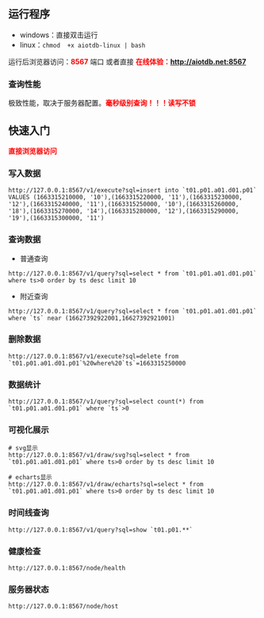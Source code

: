 ## 运行程序

- windows：直接双击运行
- linux：`chmod  +x aiotdb-linux | bash`

运行后浏览器访问：<b style="color:red">8567</b> 端口 或者直接 <b style="color:red">在线体验：http://aiotdb.net:8567</b>



### 查询性能

极致性能，取决于服务器配置。<b style="color:red">毫秒级别查询！！！读写不锁</b>



## 快速入门

<b style="color:red">直接浏览器访问</b>

### 写入数据

```api
http://127.0.0.1:8567/v1/execute?sql=insert into `t01.p01.a01.d01.p01` VALUES (1663315210000, '10'),(1663315220000, '11'),(1663315230000, '12'),(1663315240000, '11'),(1663315250000, '10'),(1663315260000, '18'),(1663315270000, '14'),(1663315280000, '12'),(1663315290000, '19'),(1663315300000, '11')
```

### 查询数据

- 普通查询

```api
http://127.0.0.1:8567/v1/query?sql=select * from `t01.p01.a01.d01.p01` where ts>0 order by ts desc limit 10
```

- 附近查询

```api
http://127.0.0.1:8567/v1/query?sql=select * from `t01.p01.a01.d01.p01` where `ts` near (16627392922001,16627392921001)
```

### 删除数据

```api
http://127.0.0.1:8567/v1/execute?sql=delete from `t01.p01.a01.d01.p01`%20where%20`ts`=1663315250000
```

### 数据统计

```api
http://127.0.0.1:8567/v1/query?sql=select count(*) from `t01.p01.a01.d01.p01` where `ts`>0
```

### 可视化展示

```api
# svg显示
http://127.0.0.1:8567/v1/draw/svg?sql=select * from `t01.p01.a01.d01.p01` where ts>0 order by ts desc limit 10

# echarts显示
http://127.0.0.1:8567/v1/draw/echarts?sql=select * from `t01.p01.a01.d01.p01` where ts>0 order by ts desc limit 10
```

### 时间线查询

```api
http://127.0.0.1:8567/v1/query?sql=show `t01.p01.**`
```

### 健康检查

```api
http://127.0.0.1:8567/node/health
```

### 服务器状态

```api
http://127.0.0.1:8567/node/host
```